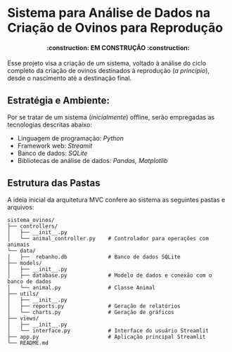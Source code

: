 # Sistema para Análise de Dados na Criação de Ovinos para Reprodução 
<h4 align="center"> 
    :construction:  <b>EM CONSTRUÇÃO</b>  :construction:
</h4>

Esse projeto visa a criação de um sistema, voltado à análise do ciclo completo da criação de ovinos destinados à reprodução (*a princípio*), desde o nascimento até a destinação final.

## Estratégia e Ambiente:

Por se tratar de um sistema (*inicialmente*) offline, serão empregadas as tecnologias descritas abaixo:
- Linguagem de programação: *Python*
- Framework web: *Streamit*
- Banco de dados:  *SQLite*
- Bibliotecas de análise de dados: *Pandas, Matplotlib*
  
## Estrutura das Pastas

A ideia inicial da arquitetura MVC confere ao sistema as seguintes pastas e arquivos:

```
sistema_ovinos/
├── controllers/
│   ├── __init__.py
│   └── animal_controller.py    # Controlador para operações com animais
└── data/
│   ├──  rebanho.db             # Banco de dados SQLite
├── models/
│   ├── __init__.py
│   ├── database.py             # Modelo de dados e conexão com o banco de dados
│   └── animal.py               # Classe Animal
├── utils/
│   ├── __init__.py
│   ├── reports.py              # Geração de relatórios
│   └── charts.py               # Geração de gráficos
├── views/
│   ├── __init__.py
│   └── interface.py            # Interface do usuário Streamlit
├── app.py                      # Aplicação principal Streamlit
└── README.md
```